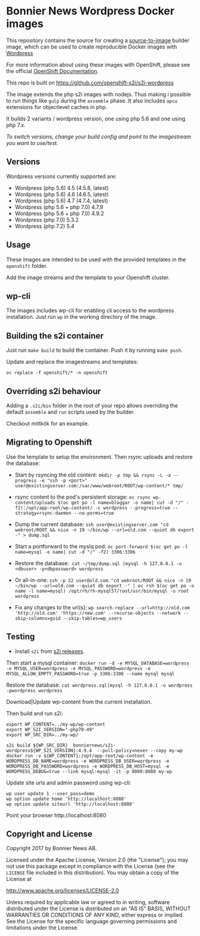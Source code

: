# Bonnier News Wordpress Docker images

This repository contains the source for creating a
[source-to-image](https://github.com/openshift/source-to-image) builder image,
which can be used to create reproducible Docker images with [Wordpress](https://wordpress.org)

For more information about using these images with OpenShift, please see
the official
[OpenShift
Documentation](https://docs.openshift.org/latest/using_images/s2i_images/php.html).

This repo is built on https://github.com/openshift-s2i/s2i-wordpress

The image extends the php s2i images with nodejs. Thus making i possible to run things like `gulp` during the `assemble` phase. It also includes `apcu` extensions for objectlevel caches in php.

It builds 2 variants / wordpress version, one using php 5.6 and one using php 7.x.

*To switch versions, change your build config and point to the imagestream you want to use/test.*

## Versions

Wordpress versions currently supported are:

* Wordpress (php 5.6) 4.5 (4.5.8, latest) 
* Wordpress (php 5.6) 4.6 (4.6.5, latest)
* Wordpress (php 5.6) 4.7 (4.7.4, latest)
* Wordpress (php 5.6 + php 7.0) 4.7.9
* Wordpress (php 5.6 + php 7.0) 4.9.2
* Wordpress (php 7.0) 5.3.2
* Wordpress (php 7.2) 5.4


## Usage

These images are intended to be used with the provided templates in the `openshift` folder.

Add the image streams and the template to your Openshift cluster.

## wp-cli
The images includes wp-cli for enabling cli access to the wordpress installation. Just run `wp` in the working directory of the image.

## Building the s2i container

Just run `make build` to build the container. Push it by running `make push`.

Update and replace the imagestreams and templates:

`oc replace -f openshift/* -n openshift`

## Overriding s2i behaviour

Adding a `.s2i/bin` folder in the root of your repo allows overriding the default `assemble` and `run` scripts used by the builder.

Checkout mittkök for an example.

## Migrating to Openshift
Use the template to setup the environment. Then rsync uploads and restore the database:
* Start by rsyncing the old content: `mkdir -p tmp && rsync -L -a --progress -e "ssh -p <port>" user@existingserver.com:/var/www/webroot/ROOT/wp-content/* tmp/`
* rsync content to the pod's persistent storage: `oc rsync wp-content/uploads $(oc get po -l name=bloggar -o name| cut -d "/" -f2):/opt/app-root/wp-content/ -c wordpress --progress=true --strategy=rsync-daemon --no-perms=true`
* Dump the current database: `ssh user@existingserver.com "cd webroot/ROOT && nice -n 19 ~/bin/wp --url=old.com --quiet db export -" > dump.sql` 
* Start a portforward to the myslq pod: `oc port-forward $(oc get po -l name=mysql -o name| cut -d "/" -f2) 3306:3306` 
* Restore the database:  `cat ~/tmp/dump.sql |mysql -h 127.0.0.1 -u <dbuser> -p<dbpassword> wordpress` 

* Or all-in-one: `ssh -p 22 user@old.com "cd webroot/ROOT && nice -n 19 ~/bin/wp --url=old.com --quiet db export -" | oc rsh $(oc get po -o name -l name=mysql) /opt/rh/rh-mysql57/root/usr/bin/mysql -u root wordpress` 

* Fix any changes to the url(s): `wp search-replace --url=http://old.com 'http://old.com' 'https://new.com' --recurse-objects --network --skip-columns=guid --skip-tables=wp_users`



## Testing

* Install `s2i` from [s2i releases](https://github.com/openshift/source-to-image/releases).

Then start a mysql container:
`docker run -d -e MYSQL_DATABASE=wordpress -e MYSQL_USER=wordpress -e MYSQL_PASSWORD=wordpress -e MYSQL_ALLOW_EMPTY_PASSWORD=true -p 3306:3306 --name mysql mysql`

Restore the database:
`cat wordpress.sql|mysql -h 127.0.0.1 -u wordpress -pwordpress wordpress`

Download|Update wp-content from the current installation.


Then build and run s2i:

```
export WP_CONTENT=../my-wp/wp-content
export WP_S2I_VERSION="-php70-49"
export WP_SRC_DIR=../my-wp/

s2i build ${WP_SRC_DIR}  bonniernews/s2i-wordpress${WP_S2I_VERSION}:4.9.4  --pull-policy=never --copy my-wp
docker run -v ${WP_CONTENT}:/opt/app-root/wp-content -e WORDPRESS_DB_NAME=wordpress -e WORDPRESS_DB_USER=wordpress -e WORDPRESS_DB_PASSWORD=wordpress -e WORDPRESS_DB_HOST=mysql -e WORDPRESS_DEBUG=true --link mysql:mysql -it -p 8080:8080 my-wp
```


Update site urls and admin password using wp-cli:

```
wp user update 1 --user_pass=demo
wp option update home 'http://localhost:8080'
wp option update siteurl 'http://localhost:8080'
```



Point your browser http://localhost:8080


## Copyright and License

Copyright 2017 by Bonnier News AB.

Licensed under the Apache License, Version 2.0 (the "License"); you may not
use this package except in compliance with the License (see the `LICENSE` file
included in this distribution). You may obtain a copy of the License at

   http://www.apache.org/licenses/LICENSE-2.0

Unless required by applicable law or agreed to in writing, software
distributed under the License is distributed on an "AS IS" BASIS, WITHOUT
WARRANTIES OR CONDITIONS OF ANY KIND, either express or implied. See the
License for the specific language governing permissions and limitations under
the License.
